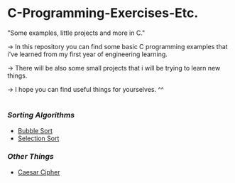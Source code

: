 # C-Programming-Exercises-Etc.
"Some examples, little projects and more in C."

-> In this repository you can find some basic C programming examples that i've learned from my first year of engineering learning.

-> There will be also some small projects that i will be trying to learn new things.

-> I hope you can find useful things for yourselves. ^^
#
### *Sorting Algorithms*
  * [Bubble Sort](/Bubble-Sort-Algorithm.c)
  * [Selection Sort](/Selection-Sort-Algorithm.c)
  
### *Other Things*
  * [Caesar Cipher](/Caesar-Cipher-Algorithm.c)
